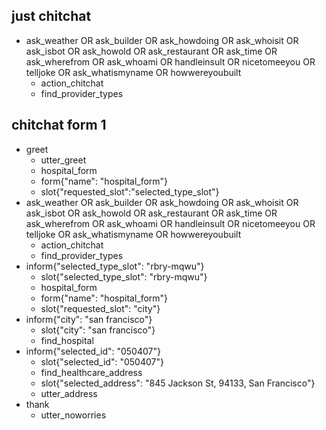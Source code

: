 ## just chitchat
* ask_weather OR ask_builder OR ask_howdoing OR ask_whoisit OR ask_isbot OR ask_howold OR ask_restaurant OR ask_time OR ask_wherefrom OR ask_whoami OR handleinsult OR nicetomeeyou OR telljoke OR ask_whatismyname OR howwereyoubuilt
    - action_chitchat
    - find_provider_types
    
## chitchat form 1
* greet
    - utter_greet
    - hospital_form
    - form{"name": "hospital_form"}
    - slot{"requested_slot":"selected_type_slot"}
* ask_weather OR ask_builder OR ask_howdoing OR ask_whoisit OR ask_isbot OR ask_howold OR ask_restaurant OR ask_time OR ask_wherefrom OR ask_whoami OR handleinsult OR nicetomeeyou OR telljoke OR ask_whatismyname OR howwereyoubuilt
    - action_chitchat
    - find_provider_types
* inform{"selected_type_slot": "rbry-mqwu"}
    - slot{"selected_type_slot": "rbry-mqwu"}
    - hospital_form
    - form{"name": "hospital_form"}
    - slot{"requested_slot": "city"}
* inform{"city": "san francisco"}
    - slot{"city": "san francisco"}
    - find_hospital
* inform{"selected_id": "050407"}
    - slot{"selected_id": "050407"}
    - find_healthcare_address
    - slot{"selected_address": "845 Jackson St, 94133, San Francisco"}
    - utter_address
* thank
    - utter_noworries 

